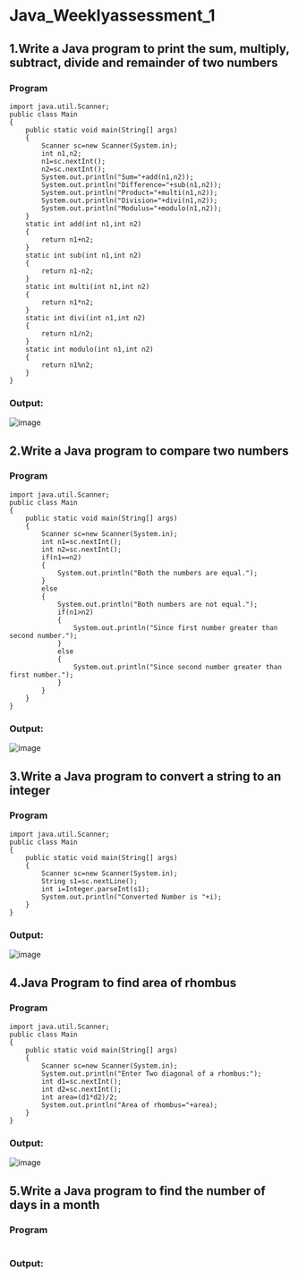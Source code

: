 # Java_Weeklyassessment_1
## 1.Write a Java program to print the sum, multiply, subtract, divide and remainder of two numbers
### Program
```
import java.util.Scanner;
public class Main 
{
    public static void main(String[] args)
    {
        Scanner sc=new Scanner(System.in);
        int n1,n2;
        n1=sc.nextInt();
        n2=sc.nextInt();
        System.out.println("Sum="+add(n1,n2));
        System.out.println("Difference="+sub(n1,n2));
        System.out.println("Product="+multi(n1,n2));
        System.out.println("Division="+divi(n1,n2));
        System.out.println("Modulus="+modulo(n1,n2));
    }
    static int add(int n1,int n2)
    {
        return n1+n2;
    }
    static int sub(int n1,int n2)
    {
        return n1-n2;
    }
    static int multi(int n1,int n2)
    {
        return n1*n2;
    }
    static int divi(int n1,int n2)
    {
        return n1/n2;
    }
    static int modulo(int n1,int n2)
    {
        return n1%n2;
    }
}
```
### Output:
![image](https://user-images.githubusercontent.com/93427303/224340703-08dc9835-1f5e-43dd-908a-45fd5c36f6f2.png)

## 2.Write a Java program to compare two numbers
### Program
```
import java.util.Scanner;
public class Main
{
    public static void main(String[] args)
    {
        Scanner sc=new Scanner(System.in);
        int n1=sc.nextInt();
        int n2=sc.nextInt();
        if(n1==n2)
        {
            System.out.println("Both the numbers are equal.");
        }
        else
        {
            System.out.println("Both numbers are not equal.");
            if(n1>n2)
            {
                System.out.println("Since first number greater than second number.");
            }
            else
            {
                System.out.println("Since second number greater than first number.");
            }
        }
    }
}
```
### Output:
![image](https://user-images.githubusercontent.com/93427303/224342317-93ec69f7-8b6f-4d5e-838f-726d7921c668.png)

## 3.Write a Java program to convert a string to an integer
### Program
```
import java.util.Scanner;
public class Main
{
    public static void main(String[] args)
    {
        Scanner sc=new Scanner(System.in);
        String s1=sc.nextLine();
        int i=Integer.parseInt(s1);
        System.out.println("Converted Number is "+i);
    }
}
```
### Output:
![image](https://user-images.githubusercontent.com/93427303/224343525-a49d6a2a-03a2-4af5-87c5-8bafde8b8f5a.png)

## 4.Java Program to find area of rhombus
### Program
```
import java.util.Scanner;
public class Main
{
    public static void main(String[] args)
    {
        Scanner sc=new Scanner(System.in);
        System.out.println("Enter Two diagonal of a rhombus:");
        int d1=sc.nextInt();
        int d2=sc.nextInt();
        int area=(d1*d2)/2;
        System.out.println("Area of rhombus="+area);
    }
}
```
### Output:
![image](https://user-images.githubusercontent.com/93427303/224345048-27533380-2b63-4975-a585-b20b471075d2.png)

## 5.Write a Java program to find the number of days in a month
### Program
```

```
### Output:


